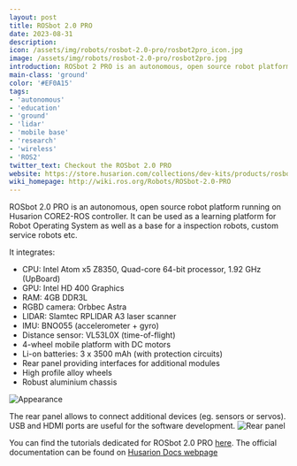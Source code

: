 ```yaml
---
layout: post
title: ROSbot 2.0 PRO
date: 2023-08-31
description:
icon: /assets/img/robots/rosbot-2.0-pro/rosbot2pro_icon.jpg
image: /assets/img/robots/rosbot-2.0-pro/rosbot2pro.jpg
introduction: ROSbot 2 PRO is an autonomous, open source robot platform running on UpBoard single board computer (x64). 4GB of RAM, newest RPLIDAR A3 and awesome looking alloy wheels is what you are looking for in an autonomous robot built for the toughest jobs. ROS and ROS 2 system image options are available.
main-class: 'ground'
color: '#EF0A15'
tags:
- 'autonomous'
- 'education'
- 'ground'
- 'lidar'
- 'mobile base'
- 'research'
- 'wireless'
- 'ROS2'
twitter_text: Checkout the ROSbot 2.0 PRO
website: https://store.husarion.com/collections/dev-kits/products/rosbot-pro
wiki_homepage: http://wiki.ros.org/Robots/ROSbot-2.0-PRO
---
```



ROSbot 2.0 PRO is an autonomous, open source robot platform running on Husarion CORE2-ROS controller. It can be used as a learning platform for Robot Operating System as well as a base for a inspection robots, custom service robots etc.

It integrates:
 - CPU: Intel Atom x5 Z8350, Quad-core 64-bit processor, 1.92 GHz (UpBoard)
 - GPU: Intel HD 400 Graphics
 - RAM: 4GB DDR3L
 - RGBD camera: Orbbec Astra
 - LIDAR: Slamtec RPLIDAR A3 laser scanner
 - IMU: BNO055 (accelerometer + gyro)
 - Distance sensor: VL53L0X (time-of-flight)
 - 4-wheel mobile platform with DC motors
 - Li-on batteries: 3 x 3500 mAh (with protection circuits)
 - Rear panel providing interfaces for additional modules
 - High profile alloy wheels
 - Robust aluminium chassis


![Appearance](/assets/img/robots/rosbot-2.0-pro/rosbot2pro_appearance.jpg)

The rear panel allows to connect additional devices (eg. sensors or servos). USB and HDMI ports are useful for the software development.
![Rear panel](/assets/img/robots/rosbot-2.0-pro/rosbot2pro_rear_panel.png)

You can find the tutorials dedicated for ROSbot 2.0 PRO [here](https://husarion.com/tutorials/ros-tutorials/1-ros-introduction/).
The official documentation can be found on [Husarion Docs webpage](https://husarion.com/manuals/rosbot-manual/)
